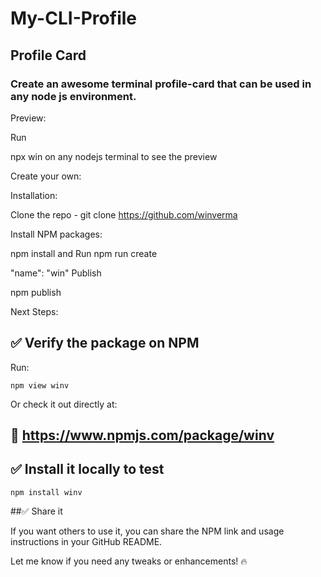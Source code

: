 # My-CLI-Profile

## Profile Card
### Create an awesome terminal profile-card that can be used in any node js environment.


Preview:

Run

npx win
on any nodejs terminal to see the preview

Create your own:

Installation:

Clone the repo - git clone https://github.com/winverma

Install NPM packages:

npm install and Run npm run create

"name": "win"
Publish

npm publish

Next Steps:

## ✅ Verify the package on NPM
Run:

```npm view winv```

Or check it out directly at:

## 🔗 https://www.npmjs.com/package/winv

## ✅ Install it locally to test

```npm install winv```

##✅ Share it

If you want others to use it, you can share the NPM link and usage instructions in your GitHub README.

Let me know if you need any tweaks or enhancements! 🔥

